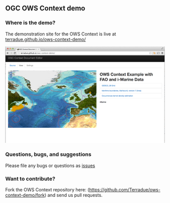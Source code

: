 ## OGC OWS Context demo

### Where is the demo?

The demonstration site for the OWS Context is live at [terradue.github.io/ows-context-demo/](http://terradue.github.io/ows-context-demo/)

![OWS Context demo](https://github.com/Terradue/ows-context-demo/raw/master/src/main/resources/ows-context-imarine.png)

### Questions, bugs, and suggestions

Please file any bugs or questions as [issues](https://github.com/Terradue/rOpenSearch/issues/new) 

### Want to contribute?

Fork the OWS Context repository here: (https://github.com/Terradue/ows-context-demo/fork) and send us pull requests.


